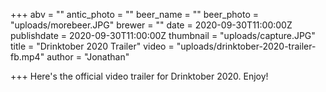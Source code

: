 +++
abv = ""
antic_photo = ""
beer_name = ""
beer_photo = "uploads/morebeer.JPG"
brewer = ""
date = 2020-09-30T11:00:00Z
publishdate = 2020-09-30T11:00:00Z
thumbnail = "uploads/capture.JPG"
title = "Drinktober 2020 Trailer"
video = "uploads/drinktober-2020-trailer-fb.mp4"
author = "Jonathan"
 
+++
Here's the official video trailer for Drinktober 2020. Enjoy!